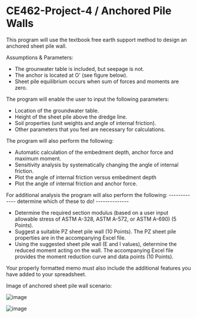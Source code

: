 # CE462-Project-4 / Anchored Pile Walls

This program will use the textbook free earth support method to design an anchored sheet pile wall. 

Assumptions & Parameters:
- The grounwater table is included, but seepage is not.
- The anchor is located at O' (see figure below).
- Sheet pile equilibrium occurs when sum of forces and moments are zero.

The program will enable the user to input the following parameters:
-	Location of the groundwater table.
-	Height of the sheet pile above the dredge line.
-	Soil properties (unit weights and angle of internal friction).
-	Other parameters that you feel are necessary for calculations.

The program will also perform the following:
- Automatic calculation of the embedment depth, anchor force and maximum moment.
-	Sensitivity analysis by systematically changing the angle of internal friction.
-	Plot the angle of internal friction versus embedment depth
-	Plot the angle of internal friction and anchor force.

For additional analysis the program will also perform the following:
 ------------- determine which of these to do! --------------
-	Determine the required section modulus (based on a user input allowable stress of ASTM A-328, ASTM A-572, or ASTM A-690) (5 Points).
-	Suggest a suitable PZ sheet pile wall (10 Points). The PZ sheet pile properties are in the accompanying Excel file.
-	Using the suggested sheet pile wall (E and I values), determine the reduced moment acting on the wall. The accompanying Excel file provides the moment reduction curve and data points (10 Points). 

Your properly formatted memo must also include the additional features you have added to your spreadsheet.

Image of anchored sheet pile wall scenario:

![image](https://github.com/JessikaSolleder/CE462-Project-4/assets/156147848/13dd823e-346c-40a1-9c00-db4c7d745a92)


![image](https://github.com/JessikaSolleder/CE462-Project-4/assets/156147848/c543fa04-0069-4568-969e-d4d0ee23f936)

